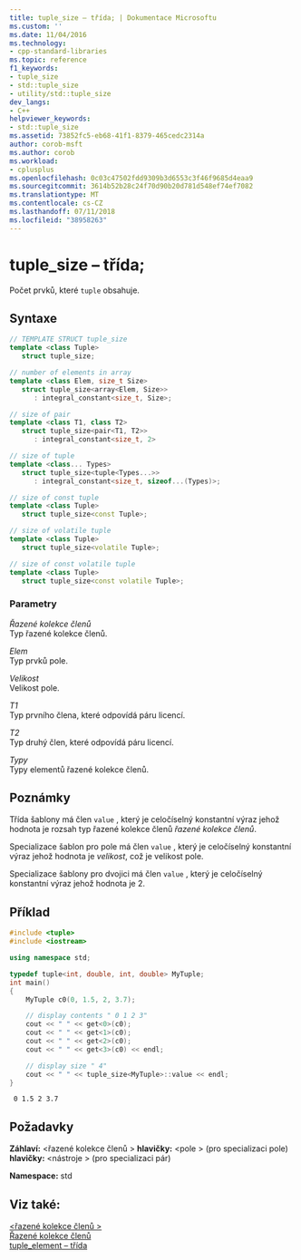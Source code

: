 ```yaml
---
title: tuple_size – třída; | Dokumentace Microsoftu
ms.custom: ''
ms.date: 11/04/2016
ms.technology:
- cpp-standard-libraries
ms.topic: reference
f1_keywords:
- tuple_size
- std::tuple_size
- utility/std::tuple_size
dev_langs:
- C++
helpviewer_keywords:
- std::tuple_size
ms.assetid: 73852fc5-eb68-41f1-8379-465cedc2314a
author: corob-msft
ms.author: corob
ms.workload:
- cplusplus
ms.openlocfilehash: 0c03c47502fdd9309b3d6553c3f46f9685d4eaa9
ms.sourcegitcommit: 3614b52b28c24f70d90b20d781d548ef74ef7082
ms.translationtype: MT
ms.contentlocale: cs-CZ
ms.lasthandoff: 07/11/2018
ms.locfileid: "38958263"
---
```

# <a name="tuplesize-class"></a>tuple_size – třída;

Počet prvků, které `tuple` obsahuje.

## <a name="syntax"></a>Syntaxe

```cpp
// TEMPLATE STRUCT tuple_size
template <class Tuple>
   struct tuple_size;

// number of elements in array
template <class Elem, size_t Size>
   struct tuple_size<array<Elem, Size>>
      : integral_constant<size_t, Size>;

// size of pair
template <class T1, class T2>
   struct tuple_size<pair<T1, T2>>
      : integral_constant<size_t, 2>

// size of tuple
template <class... Types>
   struct tuple_size<tuple<Types...>>
      : integral_constant<size_t, sizeof...(Types)>;

// size of const tuple
template <class Tuple>
   struct tuple_size<const Tuple>;

// size of volatile tuple
template <class Tuple>
   struct tuple_size<volatile Tuple>;

// size of const volatile tuple
template <class Tuple>
   struct tuple_size<const volatile Tuple>;
```

### <a name="parameters"></a>Parametry

*Řazené kolekce členů*  
Typ řazené kolekce členů.

*Elem*  
Typ prvků pole.

*Velikost*  
Velikost pole.

*T1*  
Typ prvního člena, které odpovídá páru licencí.

*T2*  
Typ druhý člen, které odpovídá páru licencí.

*Typy*  
Typy elementů řazené kolekce členů.

## <a name="remarks"></a>Poznámky

Třída šablony má člen `value` , který je celočíselný konstantní výraz jehož hodnota je rozsah typ řazené kolekce členů *řazené kolekce členů*.

Specializace šablon pro pole má člen `value` , který je celočíselný konstantní výraz jehož hodnota je *velikost*, což je velikost pole.

Specializace šablony pro dvojici má člen `value` , který je celočíselný konstantní výraz jehož hodnota je 2.

## <a name="example"></a>Příklad

```cpp
#include <tuple>
#include <iostream>

using namespace std;

typedef tuple<int, double, int, double> MyTuple;
int main()
{
    MyTuple c0(0, 1.5, 2, 3.7);

    // display contents " 0 1 2 3"
    cout << " " << get<0>(c0);
    cout << " " << get<1>(c0);
    cout << " " << get<2>(c0);
    cout << " " << get<3>(c0) << endl;

    // display size " 4"
    cout << " " << tuple_size<MyTuple>::value << endl;
}
```

```Output
 0 1.5 2 3.7
```

## <a name="requirements"></a>Požadavky

**Záhlaví:** \<řazené kolekce členů > **hlavičky:** \<pole > (pro specializaci pole) **hlavičky:** \<nástroje > (pro specializaci pár)

**Namespace:** std

## <a name="see-also"></a>Viz také:

[\<řazené kolekce členů >](../standard-library/tuple.md)<br/>
[Řazené kolekce členů](../standard-library/tuple-class.md)<br/>
[tuple_element – třída](../standard-library/tuple-element-class-tuple.md)<br/>
